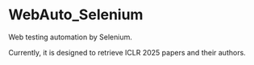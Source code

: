 # WebAuto_Selenium
Web testing automation by Selenium.

Currently, it is designed to retrieve ICLR 2025 papers and their authors.